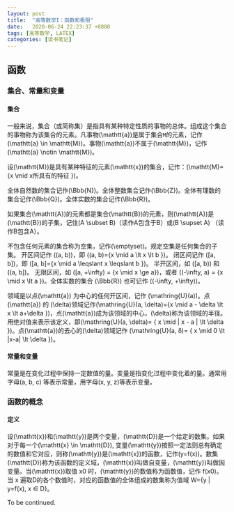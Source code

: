 ```yaml
---
layout: post
title:  "高等数学I：函数和极限"
date:   2020-06-24 22:23:37 +0800
tags: [高等数学, LATEX]
categories: [读书笔记]
---
```


## 函数

### 集合、常量和变量

#### 集合

一般来说，集合（或简称集）是指具有某种特定性质的事物的总体。组成这个集合的事物称为该集合的元素。凡事物<span>\(\mathtt{a}\)</span>是属于集合$\mathtt{M}$的元素，记作<span>\(\mathtt{a} \in \mathtt{M}\)</span>。事物<span>\(\mathtt{a}\)</span>不属于<span>\(\mathtt{M}\)</span>，记作<span>\(\mathtt{a} \notin \mathtt{M}\)</span>。

设<span>\(\mathtt{M}\)</span>是具有某种特征的元素<span>\(\mathtt{x}\)</span>的集合，记作：<span>\(\mathtt{M}=\{x \mid x所具有的特征 \}\)</span>。


全体自然数的集合记作<span>\(\Bbb{N}\)</span>。全体整数集合记作<span>\(\Bbb{Z}\)</span>。全体有理数的集合记作<span>\(\Bbb{Q}\)</span>。全体实数的集合记作<span>\(\Bbb{R}\)</span>。


如果集合<span>\(\mathtt{A}\)</span>的元素都是集合<span>\(\mathtt{B}\)</span>的元素，则<span>\(\mathtt{A}\)</span>是<span>\(\mathtt{B}\)</span>的子集，记住<span>\(A \subset B\)</span>（读作A包含于B）或<span>\(B \supset A\)</span> （读作B包含A）。


不包含任何元素的集合称为空集，记作<span>\(\emptyset\)</span>。规定空集是任何集合的子集。
开区间记作 <span>\((a, b)\)</span>，即 <span>\((a, b)=\{x \mid a \lt x \lt b \}\)</span>。
闭区间记作 <span>\([a, b]\)</span>，即 <span>\([a, b]=\{x \mid a \leqslant x \leqslant b \}\)</span>。
半开区间，如 <span>\([a, b)\)</span> 和 <span>\((a, b]\)</span>。
无限区间，如 <span>\([a, +\infty) = \{x \mid x \ge a\}\)</span>，或者 <span>\((-\infty, a) = \{x \mid x \lt a \}\)</span>。全体实数的集合 <span>\(\Bbb{R}\)</span> 也可记作 <span>\((-\infty, +\infty)\)</span>。


领域是以点<span>\(\mathtt{a}\)</span> 为中心的任何开区间，记作 <span>\(\mathring{U}(a)\)</span>。点 <span>\(\mathtt{a}\)</span> 的 <span>\(\delta\)</span>领域记作<span>\(\mathring{U}(a, \delta)=\{x \mid a - \delta \lt x \lt a+\delta \}\)</span>，点<span>\(\mathtt{a}\)</span>成为该领域的中心，<span>\(\delta\)</span>称为该领域的半径。用绝对值来表示该定义，即<span>\(\mathring{U}(a, \delta)= \{ x \mid | x - a | \lt \delta \}\)</span>。点<span>\(\mathtt{a}\)</span>的去心的<span>\(\delta\)</span>领域记作 <span>\(\mathring{U}(a, δ)= \{ x \mid 0 \lt |x-a| \lt \delta \}\)</span>。


#### 常量和变量

常量是在变化过程中保持一定数值的量。变量是指变化过程中变化着的量。通常用字母<span>\(a, b, c\)</span> 等表示常量，用字母<span>\(x, y, z\)</span>等表示变量。

### 函数的概念

#### 定义
设<span>\(\mathtt{x}\)</span>和<span>\(\mathtt{y}\)</span>是两个变量，<span>\(\mathtt{D}\)</span>是一个给定的数集。如果对于每一个<span>\(\mathtt{x} \in \mathtt{D}\)</span>, 变量<span>\(\mathtt{y}\)</span>按照一定法则总有确定的数值和它对应，则称<span>\(\mathtt{y}\)</span>是<span>\(\mathtt{x}\)</span>的函数，记作<span>\(y=f(x)\)</span>。数集<span>\(\mathtt{D}\)</span>称为该函数的定义域，<span>\(\mathtt{x}\)</span>叫做自变量，<span>\(\mathtt{y}\)</span>叫做因变量。当<span>\(\mathtt{x}\)</span>取值 x0 时，<span>\(\mathtt{y}\)</span>的数值称为函数值，记作 f(x0)。当 x 遍取D的各个数值时，对应的函数值的全体组成的数集称为值域 W={y | y=f(x), x ∈ D}。

To be continued.
